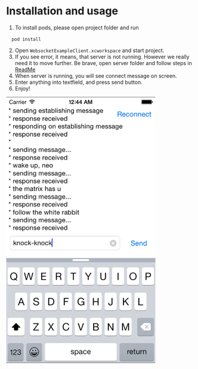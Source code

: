 # Installation and usage

1. To install pods, please open project folder and run 
```
  pod install
```
2. Open `WebsocketExampleClient.xcworkspace` and start project.
3. If you see error, it means, that server is not running. However we really need it to move further.
Be brave, open server folder and follow steps in [ReadMe](https://github.com/cossacklabs/mobile-websocket-example/blob/master/server/README.md)
4. When server is running, you will see connect message on screen.
5. Enter anything into textfield, and press send button.
6. Enjoy!

<img src="pic/socket-example.png" width="400" />
